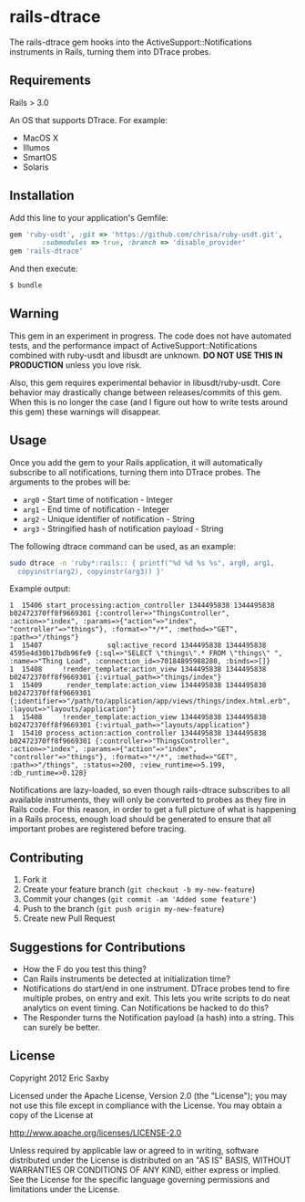 # rails-dtrace

The rails-dtrace gem hooks into the ActiveSupport::Notifications
instruments in Rails, turning them into DTrace probes.

## Requirements

Rails > 3.0

An OS that supports DTrace. For example:
* MacOS X
* Illumos
* SmartOS
* Solaris

## Installation

Add this line to your application's Gemfile:

```ruby
gem 'ruby-usdt', :git => 'https://github.com/chrisa/ruby-usdt.git',
        :submodules => true, :branch => 'disable_provider'
gem 'rails-dtrace'
```

And then execute:

```bash
$ bundle
```

## Warning

This gem in an experiment in progress. The code does not have automated
tests, and the performance impact of ActiveSupport::Notifications
combined with ruby-usdt and libusdt are unknown. **DO NOT USE THIS IN
PRODUCTION** unless you love risk.

Also, this gem requires experimental behavior in libusdt/ruby-usdt.
Core behavior may drastically change between releases/commits of this
gem. When this is no longer the case (and I figure out how to write
tests around this gem) these warnings will disappear.

## Usage

Once you add the gem to your Rails application, it will automatically
subscribe to all notifications, turning them into DTrace probes. The
arguments to the probes will be:

* `arg0` - Start time of notification - Integer
* `arg1` - End time of notification - Integer
* `arg2` - Unique identifier of notification - String
* `arg3` - Stringified hash of notification payload - String

The following dtrace command can be used, as an example:

```bash
sudo dtrace -n 'ruby*:rails:: { printf("%d %d %s %s", arg0, arg1,
  copyinstr(arg2), copyinstr(arg3)) }'
```

Example output:

```
1  15406 start_processing:action_controller 1344495838 1344495838 b02472370ff8f9669301 {:controller=>"ThingsController", :action=>"index", :params=>{"action"=>"index", "controller"=>"things"}, :format=>"*/*", :method=>"GET", :path=>"/things"}
1  15407                sql:active_record 1344495838 1344495838 4595e4d30b17bdb96fe9 {:sql=>"SELECT \"things\".* FROM \"things\" ", :name=>"Thing Load", :connection_id=>70184895988280, :binds=>[]}
1  15408     !render_template:action_view 1344495838 1344495838 b02472370ff8f9669301 {:virtual_path=>"things/index"}
1  15409      render_template:action_view 1344495838 1344495838 b02472370ff8f9669301 {:identifier=>"/path/to/application/app/views/things/index.html.erb", :layout=>"layouts/application"}
1  15408     !render_template:action_view 1344495838 1344495838 b02472370ff8f9669301 {:virtual_path=>"layouts/application"}
1  15410 process_action:action_controller 1344495838 1344495838 b02472370ff8f9669301 {:controller=>"ThingsController", :action=>"index", :params=>{"action"=>"index", "controller"=>"things"}, :format=>"*/*", :method=>"GET", :path=>"/things", :status=>200, :view_runtime=>5.199, :db_runtime=>0.128}
```

Notifications are lazy-loaded, so even though rails-dtrace subscribes to
all available instruments, they will only be converted to probes as
they fire in Rails code. For this reason, in order to get a full picture
of what is happening in a Rails process, enough load should be generated
to ensure that all important probes are registered before tracing.

## Contributing

1. Fork it
2. Create your feature branch (`git checkout -b my-new-feature`)
3. Commit your changes (`git commit -am 'Added some feature'`)
4. Push to the branch (`git push origin my-new-feature`)
5. Create new Pull Request

## Suggestions for Contributions

* How the F do you test this thing?
* Can Rails instruments be detected at initialization time?
* Notifications do start/end in one instrument. DTrace probes tend to
  fire multiple probes, on entry and exit. This lets you write scripts
  to do neat analytics on event timing. Can Notifications be hacked to
  do this?
* The Responder turns the Notification payload (a hash) into a string.
  This can surely be better.

## License

Copyright 2012 Eric Saxby

Licensed under the Apache License, Version 2.0 (the "License");
you may not use this file except in compliance with the License.
You may obtain a copy of the License at

   http://www.apache.org/licenses/LICENSE-2.0

Unless required by applicable law or agreed to in writing, software
distributed under the License is distributed on an "AS IS" BASIS,
WITHOUT WARRANTIES OR CONDITIONS OF ANY KIND, either express or implied.
See the License for the specific language governing permissions and
limitations under the License.
